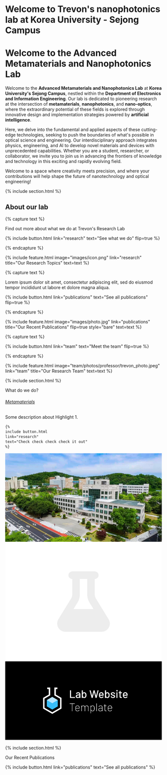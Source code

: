 ---
---

# Welcome to Trevon's nanophotonics lab at Korea University - Sejong Campus

# Welcome to the Advanced Metamaterials and Nanophotonics Lab

Welcome to the **Advanced Metamaterials and Nanophotonics Lab** at **Korea University's Sejong Campus**, nestled within the **Department of Electronics and Information Engineering**. Our lab is dedicated to pioneering research at the intersection of **metamaterials**, **nanophotonics**, and **nano-optics**, where the extraordinary potential of these fields is explored through innovative design and implementation strategies powered by **artificial intelligence**.

Here, we delve into the fundamental and applied aspects of these cutting-edge technologies, seeking to push the boundaries of what's possible in optical science and engineering. Our interdisciplinary approach integrates physics, engineering, and AI to develop novel materials and devices with unprecedented capabilities. Whether you are a student, researcher, or collaborator, we invite you to join us in advancing the frontiers of knowledge and technology in this exciting and rapidly evolving field.

Welcome to a space where creativity meets precision, and where your contributions will help shape the future of nanotechnology and optical engineering!



{% include section.html %}

## About our lab

{% capture text %}

Find out more about what we do at Trevon's Research Lab

{%
  include button.html
  link="research"
  text="See what we do"
  flip=true
%}

{% endcapture %}

{%
  include feature.html
  image="images/icon.png"
  link="research"
  title="Our Research Topics"
  text=text
%}

{% capture text %}

Lorem ipsum dolor sit amet, consectetur adipiscing elit, sed do eiusmod tempor incididunt ut labore et dolore magna aliqua.

{%
  include button.html
  link="publications"
  text="See all publications"
  flip=true
%}

{% endcapture %}

{%
  include feature.html
  image="images/photo.jpg"
  link="publications"
  title="Our Recent Publications"
  flip=true
  style="bare"
  text=text
%}

{% capture text %}

{%
  include button.html
  link="team"
  text="Meet the team"
  flip=true
%}

{% endcapture %}

{%
  include feature.html
  image="team/photos/professor/trevon_photo.jpeg"
  link="team"
  title="Our Research Team"
  text=text
%}


{% include section.html %}

<div class="feature" data-flip>
  <div class="feature-text">
    <p class="feature-title">What do we do?</p>
    <div id="custom-text">
      <!-- Custom text will be added here by you -->
      <h6><a href="https://example.com/highlight1" target="_blank">Metamaterials</a></h6>
      <p>Some description about Highlight 1.</p>
    </div>
      
    {%
    include button.html
    link="research"
    text="Check check check check it out"
    %}
  
  </div>
  <div class="feature-image">
    <div class="swiper-container-2">
      <div class="swiper-wrapper">
        <!-- Swiper slides will be manually added below -->
        <div class="swiper-slide"><img src="/images/KUS.jpeg" alt="Highlight 1"></div>
        <div class="swiper-slide"><img src="/images/photo.jpg" alt="Highlight 2"></div>
        <div class="swiper-slide"><img src="/images/share.jpg" alt="Highlight 3"></div>
      </div>
      <div class="swiper-pagination"></div>
    </div>
  </div>
</div>




{% include section.html %}

<!-- SwiperJS Carousel and Text -->
<div class="feature">
  <div class="feature-image">
    <div class="swiper-container">
      <div class="swiper-wrapper">
        <!-- Swiper slides will be populated here by JavaScript -->
      </div>
      <div class="swiper-pagination"></div>
    </div>
  </div>
  <div class="feature-text">
    <p class="feature-title">Our Recent Publications</p>
    <div id="publication-text">
      <!-- Publication text will be updated here by JavaScript -->
    </div>
    {%
    include button.html
    link="publications"
    text="See all publications"
    %}
  </div>
</div>


<!-- Add data to the page for JavaScript to use -->
<script id="data" type="application/json">
  {{ site.data.citations | jsonify }}
</script>

